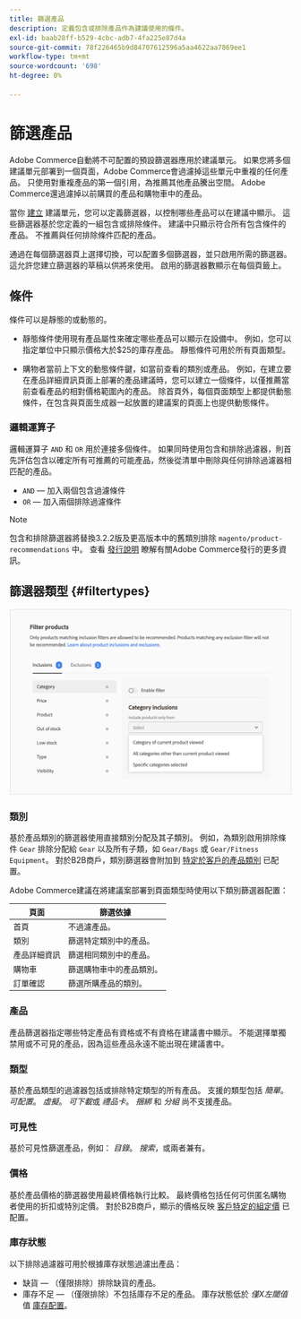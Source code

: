 ```yaml
---
title: 篩選產品
description: 定義包含或排除產品作為建議使用的條件。
exl-id: baab28ff-b529-4cbc-adb7-4fa225e87d4a
source-git-commit: 78f226465b9d84707612596a5aa4622aa7869ee1
workflow-type: tm+mt
source-wordcount: '698'
ht-degree: 0%

---
```


# 篩選產品

Adobe Commerce自動將不可配置的預設篩選器應用於建議單元。 如果您將多個建議單元部署到一個頁面，Adobe Commerce會過濾掉這些單元中重複的任何產品。 只使用對重複產品的第一個引用，為推薦其他產品騰出空間。 Adobe Commerce還過濾掉以前購買的產品和購物車中的產品。

當你 [建立](create.md) 建議單元，您可以定義篩選器，以控制哪些產品可以在建議中顯示。 這些篩選器基於您定義的一組包含或排除條件。 建議中只顯示符合所有包含條件的產品。 不推薦與任何排除條件匹配的產品。

通過在每個篩選器頁上選擇切換，可以配置多個篩選器，並只啟用所需的篩選器。 這允許您建立篩選器的草稿以供將來使用。 啟用的篩選器數顯示在每個頁籤上。

## 條件

條件可以是靜態的或動態的。

- 靜態條件使用現有產品屬性來確定哪些產品可以顯示在設備中。 例如，您可以指定單位中只顯示價格大於$25的庫存產品。 靜態條件可用於所有頁面類型。

- 購物者當前上下文的動態條件鍵，如當前查看的類別或產品。 例如，在建立要在產品詳細資訊頁面上部署的產品建議時，您可以建立一個條件，以僅推薦當前查看產品的相對價格範圍內的產品。 除首頁外，每個頁面類型上都提供動態條件，在包含與頁面生成器一起放置的建議案的頁面上也提供動態條件。

### 邏輯運算子

邏輯運算子 `AND` 和 `OR` 用於連接多個條件。 如果同時使用包含和排除過濾器，則首先評估包含以確定所有可推薦的可能產品，然後從清單中刪除與任何排除過濾器相匹配的產品。

- `AND`  — 加入兩個包含過濾條件
- `OR`  — 加入兩個排除過濾條件

>[!NOTE]
>
> 包含和排除篩選器將替換3.2.2版及更高版本中的舊類別排除 `magento/product-recommendations` 中。 查看 [發行說明](release-notes.md) 瞭解有關Adobe Commerce發行的更多資訊。

## 篩選器類型 {#filtertypes}

![篩選器](assets/rec-conditions.png)

### 類別

基於產品類別的篩選器使用直接類別分配及其子類別。 例如，為類別啟用排除條件 `Gear` 排除分配給 `Gear` 以及所有子類，如 `Gear/Bags` 或 `Gear/Fitness Equipment`。 對於B2B商戶，類別篩選器會附加到 [特定於客戶的產品類別](https://experienceleague.adobe.com/docs/commerce-admin/catalog/categories/category-permissions.html) 已配置。

Adobe Commerce建議在將建議案部署到頁面類型時使用以下類別篩選器配置：

| 頁面 | 篩選依據 |
|---|---|
| 首頁 | 不過濾產品。 |
| 類別 | 篩選特定類別中的產品。 |
| 產品詳細資訊 | 篩選相同類別中的產品。 |
| 購物車 | 篩選購物車中的產品類別。 |
| 訂單確認 | 篩選所購產品的類別。 |

### 產品

產品篩選器指定哪些特定產品有資格或不有資格在建議書中顯示。 不能選擇單獨禁用或不可見的產品，因為這些產品永遠不能出現在建議書中。

### 類型

基於產品類型的過濾器包括或排除特定類型的所有產品。 支援的類型包括 _簡單_。 _可配置_。 _虛擬_。 _可下載_&#x200B;或 _禮品卡_。 _捆綁_ 和 _分組_ 尚不支援產品。

### 可見性

基於可見性篩選產品，例如： _目錄_。 _搜索_，或兩者兼有。

### 價格

基於產品價格的篩選器使用最終價格執行比較。 最終價格包括任何可供匿名購物者使用的折扣或特別定價。 對於B2B商戶，顯示的價格反映 [客戶特定的組定價](https://experienceleague.adobe.com/docs/commerce-admin/catalog/products/pricing/pricing-advanced.html) 已配置。

### 庫存狀態

以下排除過濾器可用於根據庫存狀態過濾出產品：

- 缺貨 — （僅限排除）排除缺貨的產品。
- 庫存不足 — （僅限排除）不包括庫存不足的產品。 庫存狀態低於 _僅X左閾值_ 值 [庫存配置](https://experienceleague.adobe.com/docs/commerce-admin/config/catalog/inventory.html)。
